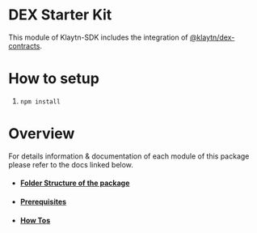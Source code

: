 # DEX Starter Kit
This module of Klaytn-SDK includes the integration of [@klaytn/dex-contracts](https://github.com/klaytn/klaytn-dex-contracts).
# How to setup
1. `npm install`
# Overview
For details information & documentation of each module of this package please refer to the docs linked below.
- #### [Folder Structure of the package](./docs/FolderStructure.md)
- #### [Prerequisites](./docs/Prerequisites.md)
- #### [How Tos](./docs/HowToUse.md)


